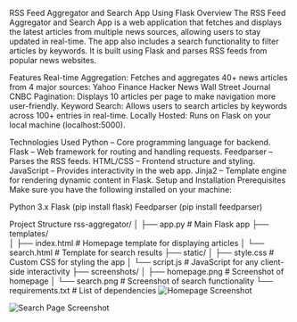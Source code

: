 RSS Feed Aggregator and Search App Using Flask
Overview
The RSS Feed Aggregator and Search App is a web application that fetches and displays the latest articles from multiple news sources, allowing users to stay updated in real-time. The app also includes a search functionality to filter articles by keywords. It is built using Flask and parses RSS feeds from popular news websites.


Features
Real-time Aggregation: Fetches and aggregates 40+ news articles from 4 major sources:
Yahoo Finance
Hacker News
Wall Street Journal
CNBC
Pagination: Displays 10 articles per page to make navigation more user-friendly.
Keyword Search: Allows users to search articles by keywords across 100+ entries in real-time.
Locally Hosted: Runs on Flask on your local machine (localhost:5000).

Technologies Used
Python – Core programming language for backend.
Flask – Web framework for routing and handling requests.
Feedparser – Parses the RSS feeds.
HTML/CSS – Frontend structure and styling.
JavaScript – Provides interactivity in the web app.
Jinja2 – Template engine for rendering dynamic content in Flask.
Setup and Installation
Prerequisites
Make sure you have the following installed on your machine:

Python 3.x
Flask (pip install flask)
Feedparser (pip install feedparser)

Project Structure
rss-aggregator/
│
├── app.py              # Main Flask app
├── templates/          
│   ├── index.html      # Homepage template for displaying articles
│   └── search.html     # Template for search results
├── static/
│   ├── style.css       # Custom CSS for styling the app
│   └── script.js       # JavaScript for any client-side interactivity
├── screenshots/
│   ├── homepage.png    # Screenshot of homepage
│   └── search.png      # Screenshot of search functionality
└── requirements.txt    # List of dependencies
![Homepage Screenshot](.RSS.jpg)

![Search Page Screenshot](.RSS1.png)
